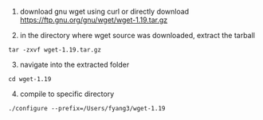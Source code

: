 1. download gnu wget using curl or directly download
https://ftp.gnu.org/gnu/wget/wget-1.19.tar.gz

2. in the directory where wget source was downloaded, extract the tarball
```
tar -zxvf wget-1.19.tar.gz
```

3. navigate into the extracted folder
```
cd wget-1.19
```

4. compile to specific directory
```
./configure --prefix=/Users/fyang3/wget-1.19
```
